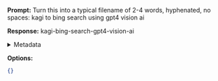 **Prompt:**
Turn this into a typical filename of  2-4 words, hyphenated, no spaces: kagi to bing search using gpt4 vision ai

**Response:**
kagi-bing-search-gpt4-vision-ai

<details><summary>Metadata</summary>

- Duration: 1182 ms
- Datetime: 2024-01-13T16:06:19.229534
- Model: gpt-3.5-turbo-0613

</details>

**Options:**
```json
{}
```

